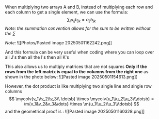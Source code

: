 When multiplying two arrays A and B, instead of multiplying each row and each column to  get a single element, we can use the formula: 
$$
\sum_j{a_{ij}}b_{jk} = {a_{ij}}b_{jk}
$$
*Note:* *the summation convention allows for the sum to be written without the $\sum$*

*Note:* ![[Photos/Pasted image 20250501162242.png]]

And this formula can be very useful when coding where you can loop over all J's then all the I's then all K's

This also allows us to multiply matrices that are not squares **Only if the rows from the left matrix is equal to the columns from the right one** as shown in the photo below: ![[Pasted image 20250501154613.png]]

However, the dot product is like multiplying two single line and single row columns 
$$
\mycolv{v_1\\v_2\\v_3\\ \dotsb} \times \mycolv{u_1\\u_2\\u_3\\\dotsb} = \m{v_1&v_2&v_3&\dots} \times \m{u_1\\u_2\\u_3\\\dotsb}
$$
and the geometrical proof is : ![[Pasted image 20250501160328.png]]
